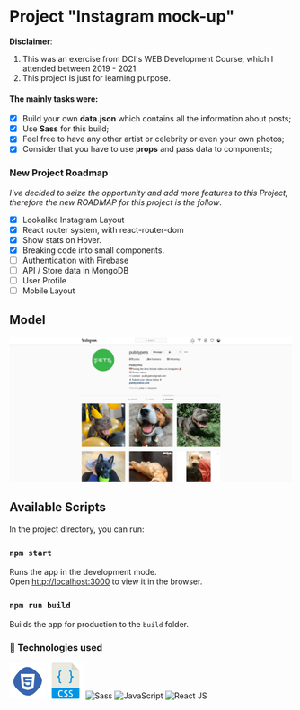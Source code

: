 # Project "Instagram mock-up"

**Disclaimer**: 
1. This was an exercise from DCI's WEB Development Course, which I attended between 2019 - 2021. 
2. This project is just for learning purpose. 

#### The mainly tasks were: 
- [x] Build your own **data.json** which contains all the information about posts;
- [x] Use **Sass** for this build;
- [x] Feel free to have any other artist or celebrity or even your own photos;
- [x] Consider that you have to use **props** and pass data to components;

### New Project Roadmap
*I've decided to seize the opportunity and add more features to this Project, therefore the new ROADMAP for this project is the follow*.
- [x] Lookalike Instagram Layout
- [x] React router system, with react-router-dom
- [x] Show stats on Hover.
- [x] Breaking code into small components.
- [ ] Authentication with Firebase
- [ ] API / Store data in MongoDB
- [ ] User Profile
- [ ] Mobile Layout

## Model
![screenshot](./doc/img/pubity.png)

## Available Scripts

In the project directory, you can run:

### `npm start`

Runs the app in the development mode.<br />
Open [http://localhost:3000](http://localhost:3000) to view it in the browser.

### `npm run build`

Builds the app for production to the `build` folder.<br />

### 🚀 Technologies used
![html](./doc/img/html.png)
![css](./doc/img/css.png)
![Sass](https://user-images.githubusercontent.com/47280551/71610255-1829a200-2b6e-11ea-851c-8a7e48ac2eed.png)
![JavaScript](https://williamavasquez.herokuapp.com/img/js.png)
![React JS](https://user-images.githubusercontent.com/47280551/71610254-17910b80-2b6e-11ea-9997-eef4b39fd673.png)
